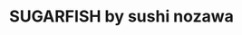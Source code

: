 ---
layout: place
title: SUGARFISH by sushi nozawa
permalink: /california/beverly-hills/sugarfish-by-sushi-nozawa.html
stateAbbr: CA
stateName: California
cityName: Beverly Hills
seo:
  type: restaurant
  links: null
place_id: ChIJMdtjLv-7woARY1Qx1otbqZI
photos:
  - name: >-
      places/ChIJMdtjLv-7woARY1Qx1otbqZI/photos/AeeoHcIXy8eyWgx7UZUOaVdHQ_crtrnb8-hDUjSQPA_e4zUCOgTU6orxnt7FD7bdK_0kcUXkNILxq1bebflXtCR1v2VmI5byK_hzi6AjXqWM0ZsSnRC8unzLRjtEgE9YK7xLoSY3iW3EUl1tTZYR7b50uVSnri8JdwI7z_nObw6ni4s489CZjw36Ohx5fFhUQgdro8NiNti4EUPWZud1yI-F1oa5c2mWg7WppMFSTSkoBwR79KZRbv48VCuukVubf9WkFSSe3TkM_Jznq5Bkd8OXf9y_TdyZXcgG3f8Bub5-RkC9UQ
    widthPx: 864
    heightPx: 576
    authorAttributions:
      - displayName: SUGARFISH by sushi nozawa
        uri: https://maps.google.com/maps/contrib/102860785773104607819
        photoUri: >-
          https://lh3.googleusercontent.com/a-/ALV-UjUedVcTpw5wdzAUJUlOtFFcLJvLN4BJeorFMG8LFMWGB8Jtty0=s100-p-k-no-mo
    flagContentUri: >-
      https://www.google.com/local/imagery/report/?cb_client=maps_api_places.places_api&image_key=!1e10!2sAF1QipOY5sNoStkPdtEbfSTzD-V0_fTjU95cjhm2eQ3H&hl=en-US
    googleMapsUri: >-
      https://www.google.com/maps/place//data=!3m4!1e2!3m2!1sAF1QipOY5sNoStkPdtEbfSTzD-V0_fTjU95cjhm2eQ3H!2e10!4m2!3m1!1s0x80c2bbff2e63db31:0x92a95b8bd6315463
  - name: >-
      places/ChIJMdtjLv-7woARY1Qx1otbqZI/photos/AeeoHcIFseRT39gP7a0Ou41eZzEnIGvQDxH3h-IlwZPQxxYFQInapvm1fgYU4LaFTSv7GP34xS5edPE65i1jUT4KIBV1Ez63Isxkt3-38Vbd6lwNNJtxhs5NU6iuJtAEAoFHQUAd81hk8cAlHHiVNUg-RCj-dFAnwthjYM1u-9YHoftBjZ_n9w3lA7zadJFnKfFgQndu1i9TBs93r82FyBeIqrXpBdfOtOGiL0-yD7YeJsID1eQowx6tF5uIEipjIFj-4IBgZxLpSQEghKOPT40dloTMLKizeVF5y58OBB_qheu9QAJZ3OYRHgjRQoB7jYwmAB_9o2bBw9Dvy18fL-ZwqI88hk8cfb-kbWukEa6icms0VKNAn1OkoelkAw7zpgIvvpX2lpfgxWkrVSONVwva8T-PKMM5PrkdVMOEELEFY25p_kOu
    widthPx: 4000
    heightPx: 3000
    authorAttributions:
      - displayName: Hill Kim
        uri: https://maps.google.com/maps/contrib/107887424705237962866
        photoUri: >-
          https://lh3.googleusercontent.com/a-/ALV-UjW6xOCZT-U5heJHas4tABozOFdL2cJ4FiKQU6dNTChmwoRtDD7SfA=s100-p-k-no-mo
    flagContentUri: >-
      https://www.google.com/local/imagery/report/?cb_client=maps_api_places.places_api&image_key=!1e10!2sCIHM0ogKEICAgICDvd6jhAE&hl=en-US
    googleMapsUri: >-
      https://www.google.com/maps/place//data=!3m4!1e2!3m2!1sCIHM0ogKEICAgICDvd6jhAE!2e10!4m2!3m1!1s0x80c2bbff2e63db31:0x92a95b8bd6315463
  - name: >-
      places/ChIJMdtjLv-7woARY1Qx1otbqZI/photos/AeeoHcKbgpaTe1iaXIzN6G6bggQy4g_8hifF5BwD86RCPpKGS9dWMv2DwAT8lbn95fK4MwVq53bWYUqijt6vZAoUeBnRrsK9UPUQ1ciePcrZwtkaEq7nUAyAPm5SwlwuE50ZAz2JlR2TmgUI4s2V1teb68Psb-G1_GWxkl27crsREXJHsjQMU6d6aKB7CJEsELg6E5-fcdkV8ZqFs0Lso3FhF9eHj8B4T6KnL-CIxEtg03XPj6zfEs2EThaLGAUPtQkAPB6Tda4Y1yJWEyxHh9LpnSEmNqn1-aKMCfcOjifZB8z8FAxKjqxzdthKJXoTpsTyZpO0Z1oTIxJXr0rwIZnv9GpZkt7WDc__sc6kfyot1lEWGUHyu-m5S560A5de30b_WLr5-vuAbn8nKCriBVrWL5ixsu-1rUyhG9SYCZq-LK8
    widthPx: 3600
    heightPx: 4800
    authorAttributions:
      - displayName: Guilherme Garcia
        uri: https://maps.google.com/maps/contrib/103347195001075149766
        photoUri: >-
          https://lh3.googleusercontent.com/a/ACg8ocIK7ELjRsm9fVeKa1-psibYAYkoCVXVGk53refoprQXWpN82Q=s100-p-k-no-mo
    flagContentUri: >-
      https://www.google.com/local/imagery/report/?cb_client=maps_api_places.places_api&image_key=!1e10!2sCIHM0ogKEICAgIDrnN_lSQ&hl=en-US
    googleMapsUri: >-
      https://www.google.com/maps/place//data=!3m4!1e2!3m2!1sCIHM0ogKEICAgIDrnN_lSQ!2e10!4m2!3m1!1s0x80c2bbff2e63db31:0x92a95b8bd6315463
  - name: >-
      places/ChIJMdtjLv-7woARY1Qx1otbqZI/photos/AeeoHcIU1DFzxGVY6KiFkPd-hj7lloE-UZ97Bj3wZJdh5zRionw2RmbQy6qIXyHSogBYbuFzsmy3oeE2mjl7FK3SwX5H0V3A6w36drzhaLsIygPY-1e7_QapjCymYXu_buH5yOchuO3_-bfh5vhxyqQVFGmXYpBualet8MRefAPrlBesYEpD_gAnh8dYlYVIyKb-3OyDnvcm9yP0lmv-pznXlSHzURamwDq9sptKYpKUu_6x94j1Gjc8obfhMKjKPEwXVAzTHIuRVhgWFt3dohYPGAXVReuE5vQcLLciCXeselLmYsDVagnwnlh6zIdptOk3QBiFeFN1gpPHwCpGTqvBLZi5xm69hIAALJ2czsxAn4E2usg4Jljlu3PUK15mpL0tk6OShUXudQj3VZ-iNCu5pCK7OdEPfzPsIBbnSlaNBjGXSg
    widthPx: 3600
    heightPx: 4800
    authorAttributions:
      - displayName: Anna Y
        uri: https://maps.google.com/maps/contrib/108797460158946598821
        photoUri: >-
          https://lh3.googleusercontent.com/a-/ALV-UjW--8hzHUfs7gY-_UJ8qjUPfcqtP28svs34V7pvDMCnTv7XwXQU8A=s100-p-k-no-mo
    flagContentUri: >-
      https://www.google.com/local/imagery/report/?cb_client=maps_api_places.places_api&image_key=!1e10!2sCIHM0ogKEICAgMDI2PCfFw&hl=en-US
    googleMapsUri: >-
      https://www.google.com/maps/place//data=!3m4!1e2!3m2!1sCIHM0ogKEICAgMDI2PCfFw!2e10!4m2!3m1!1s0x80c2bbff2e63db31:0x92a95b8bd6315463
  - name: >-
      places/ChIJMdtjLv-7woARY1Qx1otbqZI/photos/AeeoHcJiHfd_b97FDjIlLYFPVU1f8ViY_AGVRNros4imVSI-7jkdyvX43hPrWx0hGRxzw8vXFNxyQtQbqCfIoSXlK45uS9OSKoK7BNb0Pbcs-DCmetJiaygm7D-y9xTKLX8TNdXarE7CcPh0ScPbwXjHDzVl3DSFpvvzOJ4tQbGMIOwE9OlqJI5HhDh-CCTlTVyDYjc_IoWzC_ci6QpDVNwf5yJUBSWq86nxxVMPNtVCxl1HAuE9BDaS75peRINe6mAlT_6FhOFmLwYRPFcqp5nQre9okydNCF97mdTfb5tEeytNnAbwWPqySO4VZznGafAavT41pq1BPGY2kVAgXRbe_AL9qRifVrxKCdZwJXQNsrOxo8B4LnvMt1EKe3DXRwCvjuvbYv2o2cgpqR2BtsspxEg0QayqmLoSGitC-joZ17XVgFi2
    widthPx: 4080
    heightPx: 3072
    authorAttributions:
      - displayName: Alexander Ostrovsky
        uri: https://maps.google.com/maps/contrib/105851805138619082785
        photoUri: >-
          https://lh3.googleusercontent.com/a-/ALV-UjXeS12uVjVxwurmYS0PM2ctFVZQLisfA7U95d63P2TeqT0LEW0Y=s100-p-k-no-mo
    flagContentUri: >-
      https://www.google.com/local/imagery/report/?cb_client=maps_api_places.places_api&image_key=!1e10!2sCIHM0ogKEICAgICD0IfckQE&hl=en-US
    googleMapsUri: >-
      https://www.google.com/maps/place//data=!3m4!1e2!3m2!1sCIHM0ogKEICAgICD0IfckQE!2e10!4m2!3m1!1s0x80c2bbff2e63db31:0x92a95b8bd6315463
  - name: >-
      places/ChIJMdtjLv-7woARY1Qx1otbqZI/photos/AeeoHcLXWo5TgSzE6JF-dXo8CLSOAWFx6-doXWI8p61cRZOIPvvtoVrs1F8CDy6QUix3Sm5f6a50t_PxMKM1b_v5kNz0ponVjXKKZJsmf2ehFNIUAamlTfoRQI6vv8rzyqL9OVd1s5e0g0DrmMvdfp_dTBBCeL3wQb6FMMyqz1AldyFzkBdJkOqkBs7VZ_CbnP5h2W7xuJjiQEpSyU326Icb4_msmLBlUb13Y_xEHXWZkfdxgjykTkWpm12goF6foMU8OIhjhdWAOtKaqecMbTtWQs2729qZB73E32WrQHwyFAn6tJ6Yv5ctk3ZFYlVHCuZarXlR8jrGbP3aph-Tl_tGJaBZD2lheb5oieCnrQ2IlC3T1QGk7BlQB08SuFK_izdlj_uVfok99GfIXTjh6zY3ZD76bQt51DAUD_Zr3cxiFhA_hA
    widthPx: 4000
    heightPx: 2250
    authorAttributions:
      - displayName: Adrian Lee
        uri: https://maps.google.com/maps/contrib/114663088949012543673
        photoUri: >-
          https://lh3.googleusercontent.com/a-/ALV-UjXV9uaP8lGuOzvBhHGRwhRE4BUte0ZxLCRgManmZEZOioD3HYmI=s100-p-k-no-mo
    flagContentUri: >-
      https://www.google.com/local/imagery/report/?cb_client=maps_api_places.places_api&image_key=!1e10!2sCIHM0ogKEICAgIC9__qfBQ&hl=en-US
    googleMapsUri: >-
      https://www.google.com/maps/place//data=!3m4!1e2!3m2!1sCIHM0ogKEICAgIC9__qfBQ!2e10!4m2!3m1!1s0x80c2bbff2e63db31:0x92a95b8bd6315463
  - name: >-
      places/ChIJMdtjLv-7woARY1Qx1otbqZI/photos/AeeoHcLxco1rZKUECQfRdwrLhf2Fx__dCCpRMjRI7MNb2lp9B5xzGTN3S-vUSoXmEdP7LfApDkNDp95k3r8edIkdOjOMD-XKwwn9siMdEyYG6u9t6MPtTJqSoyq9hCLWgCzb2srJ2-djYSxEEEq9s434dei543W-L2UD-7nOt74JpaLGO3f7Oe6umwO0D-AN7lX_UHmgUNcaXIWUT1Rhjx6Yji8iPIfzoX-n9kky_gfW8_ilwYE2zMa4Kv27LzGcDkr4Hs-0d8F2nVLltJVmbl3-U6k-J3O1pVaA9e38VmEHBZoGCUz80GIV2OS4ZD7xmtVP2uXNvODrUhUoLpeBAuP9EmcaFadxn0GDtqdHs4Pv6g_oQwKoPOPmRNfDrgpmaIwqYA32sSAm9BsbHMfdDZnoMP-3a7D3wAVZxF3Nb0vhY6PTsaJ1
    widthPx: 4000
    heightPx: 3000
    authorAttributions:
      - displayName: Hill Kim
        uri: https://maps.google.com/maps/contrib/107887424705237962866
        photoUri: >-
          https://lh3.googleusercontent.com/a-/ALV-UjW6xOCZT-U5heJHas4tABozOFdL2cJ4FiKQU6dNTChmwoRtDD7SfA=s100-p-k-no-mo
    flagContentUri: >-
      https://www.google.com/local/imagery/report/?cb_client=maps_api_places.places_api&image_key=!1e10!2sCIHM0ogKEICAgICDvd73ngE&hl=en-US
    googleMapsUri: >-
      https://www.google.com/maps/place//data=!3m4!1e2!3m2!1sCIHM0ogKEICAgICDvd73ngE!2e10!4m2!3m1!1s0x80c2bbff2e63db31:0x92a95b8bd6315463
  - name: >-
      places/ChIJMdtjLv-7woARY1Qx1otbqZI/photos/AeeoHcJ8P9-ziCVEUd3zBiqqXfwIRTJlqwnZR4k_WXPAAARA-OxoNuQY3VcpezUxlntRGV070bacZE5QZsuHlWsFq-qFneBTGzteHjWeWFZQXOeM7jeX8UnULCI3J6OpA4Bf6jflE8u7wrUpGp4K25NqELSgGpdHAwvxDjqdQUp-aMjv0fE-VxVGuc34cvB73tga5DRgH2PNzVXBr6BnkdkwjbR9uhDZPR-WNevvu6KplDbFdX4q-Mxd0qE83QEwf3hC2bdBXgELpvDK1pwsdGVt-8ix1EDK0LOtGuz90vZvUBca-W4EUCbdK0SZ4M5-io-_aOZnpskn84sWHKJTqkBjVJYp0Bpl9m5ghK58cAtzRT5HQcXcRvYecO9c9Eux-aKwi7Dl0jrDKkgFRm5iEgf8dLpzXe_VDmIMmf6pKYbPUiMQILd1
    widthPx: 4032
    heightPx: 3024
    authorAttributions:
      - displayName: Stephen Stann
        uri: https://maps.google.com/maps/contrib/117440406489637264845
        photoUri: >-
          https://lh3.googleusercontent.com/a-/ALV-UjVBzfNz6AGs8Du9yOgWe7ewGLSI9b7koz7edpreqs4nyqlmL6GngA=s100-p-k-no-mo
    flagContentUri: >-
      https://www.google.com/local/imagery/report/?cb_client=maps_api_places.places_api&image_key=!1e10!2sCIHM0ogKEICAgICMmrub1QE&hl=en-US
    googleMapsUri: >-
      https://www.google.com/maps/place//data=!3m4!1e2!3m2!1sCIHM0ogKEICAgICMmrub1QE!2e10!4m2!3m1!1s0x80c2bbff2e63db31:0x92a95b8bd6315463
  - name: >-
      places/ChIJMdtjLv-7woARY1Qx1otbqZI/photos/AeeoHcJwigIgIZVqLx29y0KgHUWwtUcgo_IxOSCCNEyTfxzsVzM7nZLhFW7pUUD1XVYHSEbgxKpvmaFZaU1Tr_lUXqg9ES_T35KcEwXmyf6Og_Ws4yz_AevOfc3Jt9lOnZYXcQkc3hcT7IwOJqXRFm53q7feNhxXVx_2E20vDgByTS2mNMkZtNGhePkbCHqBMhb_g32su7DIPVUytERhz1CrVLmnSYG6KUiks6NMi0qmkU7LE2xH17Fr0ezV_8WeYrBKv5WCm6hZE-NqnqQJIkhpFLOojTwtZZ0wZQMp8TUl72-0I0b2vqsf-puwI2zgBCft4uUCt9gM3G9BxuXRqawnLHbafkx9rm9jw9f2A_12AsJBrXg_1VsPIQuGbJk5EiKDIJMHgw0LuGtHm3Q6RQnuCF31VWrb8WiCPMNrwOKCjnw_fw
    widthPx: 4032
    heightPx: 2268
    authorAttributions:
      - displayName: Sang Lee
        uri: https://maps.google.com/maps/contrib/112984352691133754706
        photoUri: >-
          https://lh3.googleusercontent.com/a-/ALV-UjUvTAU9M-PR1gKjHbW0sSNeX8DSRsQJ-M4CIyekGp7owlP7zTpX=s100-p-k-no-mo
    flagContentUri: >-
      https://www.google.com/local/imagery/report/?cb_client=maps_api_places.places_api&image_key=!1e10!2sCIHM0ogKEICAgIDS8frJBA&hl=en-US
    googleMapsUri: >-
      https://www.google.com/maps/place//data=!3m4!1e2!3m2!1sCIHM0ogKEICAgIDS8frJBA!2e10!4m2!3m1!1s0x80c2bbff2e63db31:0x92a95b8bd6315463
  - name: >-
      places/ChIJMdtjLv-7woARY1Qx1otbqZI/photos/AeeoHcLRGwDSdp1zcPQMBe1iHhv2XtscxL2Qt6CQ7BMvbgvdUEqNh2jwqzMrgCPV0gMuWkq5gSIC7kWO0Z2qs17FAaKkDVJTkiVIrkyTg88pwtg33sJBYB0XdUFbd7u1E_qV4XOirnWNpcjOIdnLYGawArC1P5ap4aCzQs6LbD2mt4-0U3Rcs5-t4wuVy3H79EJ-3vn7Q9N_tlQ0z4zj-iSh6jwNVkbL_9LZs_oktajtANXuDLHrF6K05Yf1rV7LKDXwqgeCIxf5DKZxjeG5d_rW6dDnHG-n7RJ0txPYfbqSXyJJf2FsVtjaRPCHRcnwukiIHYrFwf3muRqSVevoV3BsT2NgMkg5D9GsOhWYNliNs_BNTpvZuwdcq--HJU3syxUujKzLY1V7PkC5j99pxBrg3jVe5mv2zlbebrDJ1tKIBJr9yZI
    widthPx: 4080
    heightPx: 3072
    authorAttributions:
      - displayName: Chi Lam (Alex)
        uri: https://maps.google.com/maps/contrib/106427064771156046754
        photoUri: >-
          https://lh3.googleusercontent.com/a-/ALV-UjWXk_yuQ5wjKKOipcsfkWRVlAv-YJ5rLRHjqcW4OpRAGuQXxRKnjA=s100-p-k-no-mo
    flagContentUri: >-
      https://www.google.com/local/imagery/report/?cb_client=maps_api_places.places_api&image_key=!1e10!2sCIHM0ogKEICAgICerKOy6wE&hl=en-US
    googleMapsUri: >-
      https://www.google.com/maps/place//data=!3m4!1e2!3m2!1sCIHM0ogKEICAgICerKOy6wE!2e10!4m2!3m1!1s0x80c2bbff2e63db31:0x92a95b8bd6315463
address: 212 N Canon Dr, Beverly Hills, CA 90210, USA
street: 212 N Canon Dr
city: Beverly Hills
state: CA
zip: '90210'
country: USA
neighborhood: null
latitude: '34.068263'
longitude: '-118.398268'
accessibility_options:
  wheelchairAccessibleParking: true
  wheelchairAccessibleEntrance: true
  wheelchairAccessibleRestroom: true
  wheelchairAccessibleSeating: true
business_status: OPERATIONAL
name: SUGARFISH by sushi nozawa
google_maps_links:
  directionsUri: >-
    https://www.google.com/maps/dir//''/data=!4m7!4m6!1m1!4e2!1m2!1m1!1s0x80c2bbff2e63db31:0x92a95b8bd6315463!3e0
  placeUri: https://maps.google.com/?cid=10568078656753718371
  writeAReviewUri: >-
    https://www.google.com/maps/place//data=!4m3!3m2!1s0x80c2bbff2e63db31:0x92a95b8bd6315463!12e1
  reviewsUri: >-
    https://www.google.com/maps/place//data=!4m4!3m3!1s0x80c2bbff2e63db31:0x92a95b8bd6315463!9m1!1b1
  photosUri: >-
    https://www.google.com/maps/place//data=!4m3!3m2!1s0x80c2bbff2e63db31:0x92a95b8bd6315463!10e5
primary_type: Sushi Restaurant
opening_hours:
  regular: null
  current: null
secondary_opening_hours:
  regular:
    weekdayDescriptions: null
    type: null
  current:
    weekdayDescriptions: null
    type: null
phone: null
price_level: null
price_range: null
rating: null
rating_count: 0
website: null
description: >-
  Discover SUGARFISH in Beverly Hills, CA$$$SUGARFISH by sushi nozawa in Beverly
  Hills, CA, stands out as a casual spot for enjoying high-quality sushi crafted
  with precision and care. This inviting restaurant features an omakase-style
  menu that highlights fresh sushi and sashimi, drawing from carefully selected
  ingredients to deliver an authentic dining experience. Guests can savor the
  simplicity of expertly prepared dishes that emphasize flavor and quality,
  making it a go-to choice for those exploring top sushi options in the area.
  The unpretentious atmosphere adds to its appeal, offering a relaxed setting
  for anyone seeking sushi restaurants that combine tradition with everyday
  accessibility. With its focus on fresh, thoughtfully sourced seafood, it's an
  ideal destination for sushi enthusiasts looking for reliable spots nearby.
generative_summary: >-
  Discover SUGARFISH in Beverly Hills, CA$$$SUGARFISH by sushi nozawa in Beverly
  Hills, CA, stands out as a casual spot for enjoying high-quality sushi crafted
  with precision and care. This inviting restaurant features an omakase-style
  menu that highlights fresh sushi and sashimi, drawing from carefully selected
  ingredients to deliver an authentic dining experience. Guests can savor the
  simplicity of expertly prepared dishes that emphasize flavor and quality,
  making it a go-to choice for those exploring top sushi options in the area.
  The unpretentious atmosphere adds to its appeal, offering a relaxed setting
  for anyone seeking sushi restaurants that combine tradition with everyday
  accessibility. With its focus on fresh, thoughtfully sourced seafood, it's an
  ideal destination for sushi enthusiasts looking for reliable spots nearby.
generative_disclosure: Summarized by AI using the Grok-3-Mini model.
reviews: null
review_summary: >-
  What Customers Are Saying About SUGARFISH$$$People generally appreciate the
  fresh and flavorful sushi at this spot, often noting how the simple menu keeps
  things straightforward and satisfying. Many casual diners highlight the
  high-quality ingredients that make each bite feel special, without
  overwhelming the experience. Folks mention the efficient service and welcoming
  vibe as standout features, helping it feel like a solid pick for a quick meal
  or gathering. Overall, it's praised for offering great value in a laid-back
  environment, appealing to those who love exploring top-rated sushi places.
  While not every visit is perfect, the consensus leans positive, making it a
  trustworthy choice for anyone hunting for reliable sushi near them.
review_disclosure: Summarized by AI using the Grok-3-Mini model.
parking_options: null
payment_options: null
allow_dogs: null
curbside_pickup: null
delivery: null
dine_in: null
good_for_children: null
good_for_groups: null
good_for_sports: null
live_music: null
menu_for_children: null
outdoor_seating: null
reservable: null
restroom: null
serves_beer: null
serves_breakfast: null
serves_brunch: null
serves_cocktails: null
serves_coffee: null
serves_dinner: null
serves_dessert: null
serves_lunch: null
serves_vegetarian_food: null
serves_wine: null
takeout: null
update_category: pro
places_description: null

---